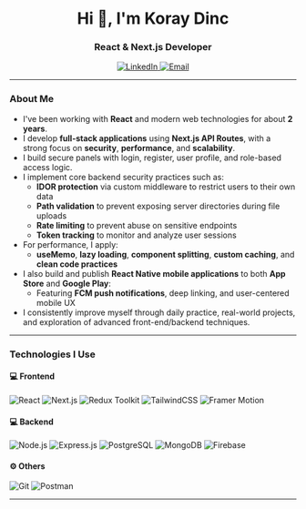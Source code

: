 <h1 align="center">Hi 👋, I'm Koray Dinc</h1>
<h3 align="center">React & Next.js Developer</h3>

<p align="center">
  <a href="https://www.linkedin.com/in/koray-din%c3%a7-30185a25b/" target="_blank">
    <img src="https://img.shields.io/badge/LinkedIn-0077B5?style=flat&logo=linkedin&logoColor=white" alt="LinkedIn" />
  </a>
  <a href="mailto:koraydincc@icloud.com">
    <img src="https://img.shields.io/badge/E--Mail-D14836?style=flat&logo=gmail&logoColor=white" alt="Email" />
  </a>
</p>

---

### About Me

- I've been working with **React** and modern web technologies for about **2 years**.
- I develop **full-stack applications** using **Next.js API Routes**, with a strong focus on **security**, **performance**, and **scalability**.
- I build secure panels with login, register, user profile, and role-based access logic.
- I implement core backend security practices such as:
  -  **IDOR protection** via custom middleware to restrict users to their own data
  -  **Path validation** to prevent exposing server directories during file uploads
  -  **Rate limiting** to prevent abuse on sensitive endpoints
  -  **Token tracking** to monitor and analyze user sessions
- For performance, I apply:
  -  **useMemo**, **lazy loading**, **component splitting**, **custom caching**, and **clean code practices**
- I also build and publish **React Native mobile applications** to both **App Store** and **Google Play**:
  -  Featuring **FCM push notifications**, deep linking, and user-centered mobile UX
- I consistently improve myself through daily practice, real-world projects, and exploration of advanced front-end/backend techniques.

---

###  Technologies I Use

#### 💻 Frontend
![React](https://img.shields.io/badge/React-20232a?style=flat&logo=react&logoColor=61DAFB)
![Next.js](https://img.shields.io/badge/Next.js-000000?style=flat&logo=next.js&logoColor=white)
![Redux Toolkit](https://img.shields.io/badge/Redux--Toolkit-593D88?style=flat&logo=redux&logoColor=white)
![TailwindCSS](https://img.shields.io/badge/Tailwind-06B6D4?style=flat&logo=tailwind-css&logoColor=white)
![Framer Motion](https://img.shields.io/badge/Framer--Motion-black?style=flat&logo=framer&logoColor=white)

#### 💻 Backend
![Node.js](https://img.shields.io/badge/Node.js-43853D?style=flat&logo=node.js&logoColor=white)
![Express.js](https://img.shields.io/badge/Express.js-000000?style=flat&logo=express&logoColor=white)
![PostgreSQL](https://img.shields.io/badge/PostgreSQL-336791?style=flat&logo=postgresql&logoColor=white)
![MongoDB](https://img.shields.io/badge/MongoDB-4EA94B?style=flat&logo=mongodb&logoColor=white)
![Firebase](https://img.shields.io/badge/Firebase-FFCA28?style=flat&logo=firebase&logoColor=black)

#### ⚙️ Others
![Git](https://img.shields.io/badge/Git-F05032?style=flat&logo=git&logoColor=white)
![Postman](https://img.shields.io/badge/Postman-FF6C37?style=flat&logo=postman&logoColor=white)

---
